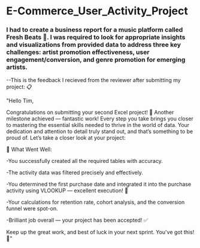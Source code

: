 # E-Commerce_User_Activity_Project

### I had to create a business report for a music platform called Fresh Beats :musical_note:. I was required to look for appropriate insights and visualizations from provided data to address three key challenges: artist promotion effectiveness, user engagement/conversion, and genre promotion for emerging artists.

--This is the feedback I recieved from the reviewer after submitting my project: :clipboard:

"Hello Tim,

Congratulations on submitting your second Excel project! 🎉 Another milestone achieved — fantastic work! Every step you take brings you closer to mastering the essential skills needed to thrive in the world of data. Your dedication and attention to detail truly stand out, and that’s something to be proud of. Let’s take a closer look at your project:

🌟 What Went Well:

-You successfully created all the required tables with accuracy.

-The activity data was filtered precisely and effectively.

-You determined the first purchase date and integrated it into the purchase activity using VLOOKUP — excellent execution! :date:

-Your calculations for retention rate, cohort analysis, and the conversion funnel were spot-on.

-Brilliant job overall — your project has been accepted! ✅

Keep up the great work, and best of luck in your next sprint. You've got this! 🚀"
